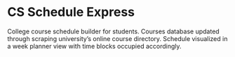 # CS Schedule Express

College course schedule builder for students. Courses database updated through scraping university’s online course directory. Schedule visualized in a week planner view with time blocks occupied accordingly.

